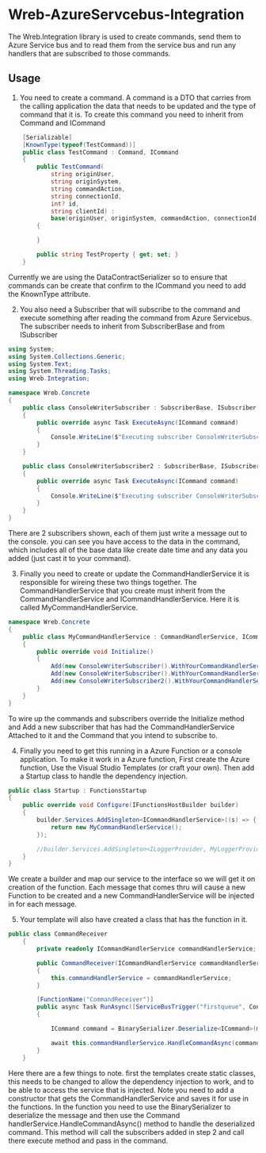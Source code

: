 # Wreb-AzureServcebus-Integration

The Wreb.Integration library is used to create commands, send them to Azure Service bus and to read them from the service bus and run any handlers that are subscribed to those commands.

## Usage
1. You need to create a command. A command is a DTO that carries from the calling application the data that needs to be updated and the type of command that it is.
To create this command you need to inherit from Command and ICommand
```csharp
    [Serializable]
    [KnownType(typeof(TestCommand))]
    public class TestCommand : Command, ICommand
    {
        public TestCommand(
            string originUser, 
            string originSystem, 
            string commandAction, 
            string connectionId, 
            int? id, 
            string clientId) : 
            base(originUser, originSystem, commandAction, connectionId, id, clientId)
        {

        }

        public string TestProperty { get; set; }
    }
```
Currently we are using the DataContractSerializer so to ensure that commands can be create that confirm to the ICommand you need to add the KnownType attribute.

2. You also need a Subscriber that will subscribe to the command and execute something after reading the command from Azure Servicebus.
The subscriber needs to inherit from SubscriberBase and from ISubscriber
```csharp
using System;
using System.Collections.Generic;
using System.Text;
using System.Threading.Tasks;
using Wreb.Integration;

namespace Wreb.Concrete
{
    public class ConsoleWriterSubscriber : SubscriberBase, ISubscriber
    {
        public override async Task ExecuteAsync(ICommand command)
        {
            Console.WriteLine($"Executing subscriber ConsoleWriterSubscriber, the ClientId of the command is {command.ClientId} ");
        }
    }

    public class ConsoleWriterSubscriber2 : SubscriberBase, ISubscriber
    {
        public override async Task ExecuteAsync(ICommand command)
        {
            Console.WriteLine($"Executing subscriber ConsoleWriterSubscriber2, the ClientId of the command is {command.ClientId} ");
        }
    }
}
```
There are 2 subscribers shown, each of them just write a message out to the console. you can see you have access to the data in the command, which includes all of the base data like create date time and any data you added (just cast it to your command). 

3. Finally you need to create or update the CommandHandlerService it is responsible for wireing these two things together.
The CommandHandlerService that you create must inherit from the CommandHandlerService and ICommandHandlerService. Here it is called MyCommandHandlerService.

```csharp
namespace Wreb.Concrete
{
    public class MyCommandHandlerService : CommandHandlerService, ICommandHandlerService
    {
        public override void Initialize()
        {
            Add(new ConsoleWriterSubscriber().WithYourCommandHandlerService(this).SubscribeToCommand(typeof(TestCommand)));
            Add(new ConsoleWriterSubscriber().WithYourCommandHandlerService(this).SubscribeToCommand(typeof(TestCommand2)));
            Add(new ConsoleWriterSubscriber2().WithYourCommandHandlerService(this).SubscribeToCommand(typeof(TestCommand2)));
        }
    }
}
```

To wire up the commands and subscribers override the Initialize method and Add a new subscriber that has had the CommandHandlerService Attached to it and the Command that you intend to subscribe to.

4. Finally you need to get this running in a Azure Function or a console application. To make it work in a Azure function, First create the Azure function, Use the Visual Studio Templates (or craft your own). Then add a Startup class to handle the dependency injection.
```csharp
public class Startup : FunctionsStartup
{
    public override void Configure(IFunctionsHostBuilder builder)
    {
        builder.Services.AddSingleton<ICommandHandlerService>((s) => {
            return new MyCommandHandlerService();
        });

        //builder.Services.AddSingleton<ILoggerProvider, MyLoggerProvider>();
    }
}
```
We create a builder and map our service to the interface so we will get it on creation of the function.
Each message that comes thru will cause a new Function to be created and a new CommandHandlerService will be injected in for each message. 

5. Your template will also have created a class that has the function in it.
```csharp
public class CommandReceiver
    {
        private readonly ICommandHandlerService commandHandlerService;

        public CommandReceiver(ICommandHandlerService commandHandlerService)
        {
            this.commandHandlerService = commandHandlerService;
        }

        [FunctionName("CommandReceiver")]
        public async Task RunAsync([ServiceBusTrigger("firstqueue", Connection = "AzureServicebusConnection")] Message myQueueItem, ILogger log)
        {

            ICommand command = BinarySerializer.Deserialize<ICommand>(myQueueItem.Body, this.commandHandlerService.KnownTypes);

            await this.commandHandlerService.HandleCommandAsync(command);
        }
    }
```
Here there are a few things to note. first the templates create static classes, this needs to be changed to allow the dependency injection to work, and to be able to access the service that is injected. Note you need to add a constructor that gets the CommandHandlerService and saves it for use in the functions. In the function you need to use the BinarySerializer to deserialize the message and then use the Command handlerService.HandleCommandAsync() method to handle the deserialized command. This method will call the subscribers added in step 2 and call there execute method and pass in the command.
